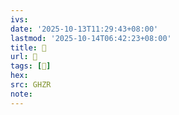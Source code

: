 ```yaml
---
ivs:
date: '2025-10-13T11:29:43+08:00'
lastmod: '2025-10-14T06:42:23+08:00'
title: 󰢳
url: 󰢳
tags: [𣯃]
hex: 
src: GHZR
note:
---
```

